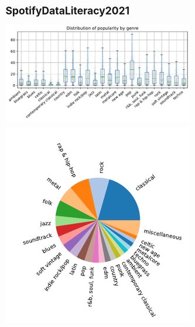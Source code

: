 # SpotifyDataLiteracy2021

![](figures/github/popularity_distribution_by_genre.png)

![](figures/github/genre_distribution.png)
